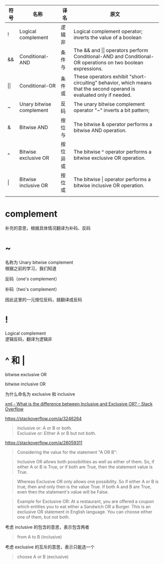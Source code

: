 
符号|名称|译名|原文
-|-|-|-
!|Logical complement|逻辑非|Logical complement operator; inverts the value of a boolean
&&|Conditional-AND|条件与|The && and \|\| operators perform Conditional-AND and Conditional-OR operations on two boolean expressions.
\|\||Conditional-OR|条件或|These operators exhibit "short-circuiting" behavior, which means that the second operand is evaluated only if needed.
~|Unary bitwise complement|反码|The unary bitwise complement operator "~" inverts a bit pattern;
&|Bitwise AND|按位与|The bitwise & operator performs a bitwise AND operation.
^|Bitwise exclusive OR|按位异或|The bitwise ^ operator performs a bitwise exclusive OR operation.
\||Bitwise inclusive OR|按位或|The bitwise \| operator performs a bitwise inclusive OR operation.
|||

# complement
补充的意思，根据具体情况翻译为补码、反码

# ~
名称为 Unary bitwise complement  
根据之前的学习，我们知道

反码（one's complement）

补码（two's complement）

因此这里的一元按位反码，就翻译成反码

# !
Logical complement  
逻辑反码，翻译为逻辑非

# ^ 和 |
bitwise exclusive OR

bitwise inclusive OR

为什么命名为 exclusive 和 inclusive

[xml - What is the difference between Inclusive and Exclusive OR? - Stack Overflow](https://stackoverflow.com/questions/3246249/what-is-the-difference-between-inclusive-and-exclusive-or)

https://stackoverflow.com/a/3246264
> Inclusive or: A or B or both.  
> Exclusive or: Either A or B but not both.

https://stackoverflow.com/a/26059311
> Considering the value for the statement "A OR B":

> Inclusive OR allows both possibilities as well as either of them. So, if either A or B is True, or if both are True, then the statement value is True.

> Whereas Exclusive OR only allows one possibility. So if either A or B is true, then and only then is the value True. If both A and B are True, even then the statement's value will be False.

> Example for Exclusive OR: At a restaurant, you are offered a coupon which entitles you to eat either a Sandwich OR a Burger. This is an exclusive OR statement in English language. You can choose either one of them, but not both.


考虑 inclusive 的包含的意思，表示包含两者
> from A to B (inclusive)

考虑 exclusive 的互斥的意思，表示只能选一个
> choose A or B (exclusive)